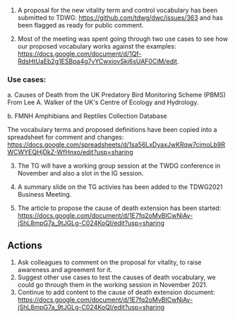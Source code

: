 1. A proposal for the new vitality term and control vocabulary has been submitted to TDWG: https://github.com/tdwg/dwc/issues/363 and has been flagged as ready for public comment.

2. Most of the meeting was spent going through two use cases to see how our proposed vocabulary works against the examples: https://docs.google.com/document/d/1Qf-RdsHtUaEb2g1ESBpa4g7vYCwxiovSkj6sUAF0CiM/edit.

### Use cases: ###

a. Causes of Death from the UK Predatory Bird Monitoring Scheme (PBMS)
From Lee A. Walker of the UK's Centre of Ecology and Hydrology.

b. FMNH Amphibians and Reptiles Collection Database

The vocabulary terms and proposed definitions have been copied into a spreadsheet for comment and changes: https://docs.google.com/spreadsheets/d/1sa56LxDyaxJwKRqw7cimoLb9RWCWYEQHjDkZ-WfHnxo/edit?usp=sharing

3. The TG will have a working group session at the TWDG conference in November and also a slot in the IG session. 

4. A summary slide on the TG activies has been added to the TDWG2021 Business Meeting.

5. The article to propose the cause of death extension has been started: https://docs.google.com/document/d/1E7fq2oMvBICwNjAv-jShL8mpG7a_9tJGLg-C024KoQI/edit?usp=sharing


## Actions ##
1. Ask colleagues to comment on the proposal for vitality, to raise awareness and agreement for it.
2. Suggest other use cases to test the causes of death vocabulary, we could go through them in the working session in November 2021.
3. Continue to add content to the cause of death extension document: https://docs.google.com/document/d/1E7fq2oMvBICwNjAv-jShL8mpG7a_9tJGLg-C024KoQI/edit?usp=sharing

